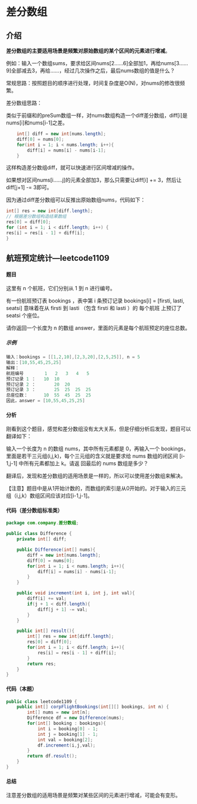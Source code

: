 # 差分数组

## 介绍

**差分数组的主要适用场景是频繁对原始数组的某个区间的元素进行增减**。

例如：输入一个数组sums，要求给区间nums[2……6]全部加1，再给nums[3……9]全部减去3，再给……，经过几次操作之后，最后nums数组的值是什么？

常规思路：按照题目的顺序进行处理，时间复杂度是O(N)，对nums的修改很频繁。

差分数组思路：

​		类似于前缀和的preSum数组一样，对nums数组构造一个diff差分数组，diff[i]是nums[i]和nums[i-1]之差。

```java
    int[] diff = new int[nums.length];
    diff[0] = nums[0];
    for(int i = 1; i < nums.length; i++){
        diff[i] = nums[i] - nums[i-1];
    }
```

这样构造差分数组diff，就可以快速进行区间增减的操作。

如果想对区间nums[i……j]的元素全部加3，那么只需要让diff[i] += 3，然后让diff[j+1] -= 3即可。

因为通过diff差分数组可以反推出原始数组nums，代码如下：

```java
int[] res = new int[diff.length];
// 根据差分数组构造结果数组
res[0] = diff[0];
for (int i = 1; i < diff.length; i++) {
res[i] = res[i - 1] + diff[i];
}
```

## 航班预定统计—leetcode1109

#### 题目

这里有 n 个航班，它们分别从 1 到 n 进行编号。

有一份航班预订表 bookings ，表中第 i 条预订记录 bookings[i] = [firsti, lasti, seatsi] 意味着在从 firsti 到 lasti （包含 firsti 和 lasti ）的 每个航班 上预订了 seatsi 个座位。

请你返回一个长度为 n 的数组 answer，里面的元素是每个航班预定的座位总数。

##### 示例

```java
输入：bookings = [[1,2,10],[2,3,20],[2,5,25]], n = 5
输出：[10,55,45,25,25]
解释：
航班编号        1   2   3   4   5
预订记录 1 ：   10  10
预订记录 2 ：       20  20
预订记录 3 ：       25  25  25  25
总座位数：      10  55  45  25  25
因此，answer = [10,55,45,25,25]
```

#### 分析

刚看到这个题目，感觉和差分数组没有太大关系，但是仔细分析后发现，题目可以翻译如下：

输⼊⼀个⻓度为 n 的数组 nums，其中所有元素都是 0，再输⼊⼀个 bookings，⾥⾯是若⼲三元组(i,j,k)，每个三元组的含义就是要求给 nums 数组的闭区间 [i-1,j-1] 中所有元素都加上 k。请返
回最后的 nums 数组是多少？  

翻译后，发现和差分数组的适用场景是一样的，所以可以使用差分数组来解决。

【注意】题目中是从1开始计数的，而数组的索引是从0开始的。对于输入的三元组（i,j,k）数组区间应该对应[i-1,j-1]。

#### 代码（差分数组标准类）

```java
package com.company.差分数组;

public class Difference {
    private int[] diff;

    public Difference(int[] nums){
        diff = new int[nums.length];
        diff[0] = nums[0];
        for(int i = 1; i < nums.length; i++){
            diff[i] = nums[i] - nums[i-1];
        }
    }

    public void increment(int i, int j, int val){
        diff[i] += val;
        if(j + 1 < diff.length){
            diff[j + 1] -= val;
        }
    }

    public int[] result(){
        int[] res = new int[diff.length];
        res[0] = diff[0];
        for(int i = 1; i < diff.length; i++){
            res[i] = res[i - 1] + diff[i];
        }
        return res;
    }
}
```

#### 代码（本题）

```java
public class leetcode1109 {
    public int[] corpFlightBookings(int[][] bookings, int n) {
        int[] nums = new int[n];
        Difference df = new Difference(nums);
        for(int[] booking : bookings){
            int i = booking[0] - 1;
            int j = booking[1] - 1;
            int val = booking[2];
            df.increment(i,j,val);
        }
        return df.result();
    }
}
```

#### 总结

注意差分数组的适用场景是频繁对某些区间的元素进行增减，可能会有变形。